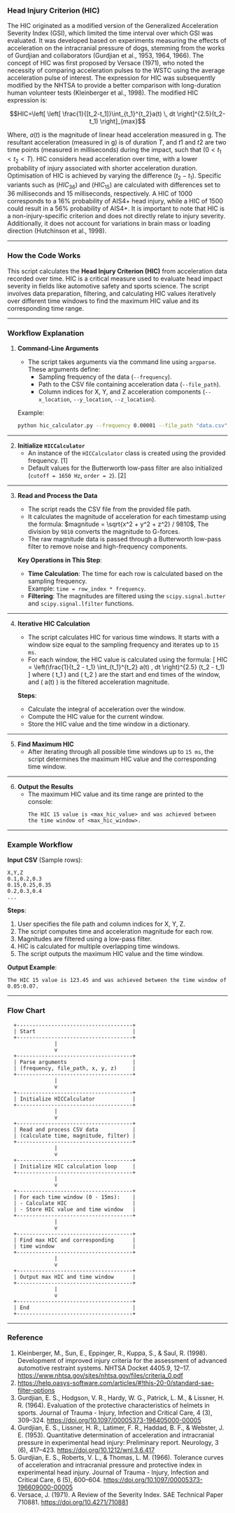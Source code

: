 ### Head Injury Criterion (HIC)

The HIC originated as a modified version of the Generalized Acceleration Severity Index (GSI), which limited the time interval over which GSI was evaluated. It was developed based on experiments measuring the effects of acceleration on the intracranial pressure of dogs, stemming from the works of Gurdjian and collaborators (Gurdjian et al., 1953, 1964, 1966). The concept of HIC was first proposed by Versace (1971), who noted the necessity of comparing acceleration pulses to the WSTC using the average acceleration pulse of interest. The expression for HIC was subsequently modified by the NHTSA to provide a better comparison with long-duration human volunteer tests (Kleinberger et al., 1998). The modified HIC expression is:

$$HIC=\left[ \left[ \frac{1}{[t_2-t_1]}\int_{t_1}^{t_2}a(t) \, dt \right]^{2.5}(t_2-t_1) \right]_{max}$$

Where, $a(t)$ is the magnitude of linear head acceleration measured in g. The resultant acceleration (measured in g) is of duration $T$, and $t1$ and $t2$ are two time points (measured in milliseconds) during the impact, such that $(0 < t_1 < t_2 < T)$. HIC considers head acceleration over time, with a lower probability of injury associated with shorter acceleration duration. Optimisation of HIC is achieved by varying the difference $(t_2-t_1)$. Specific variants such as $({HIC}_{36})$  and $({HIC}_{15})$ are calculated with differences set to 36 milliseconds and 15 milliseconds, respectively. A HIC of 1000 corresponds to a 16\% probability of AIS4+ head injury, while a HIC of 1500 could result in a 56% probability of AIS4+. It is important to note that HIC is a non-injury-specific criterion and does not directly relate to injury severity. Additionally, it does not account for variations in brain mass or loading direction (Hutchinson et al., 1998).

---

### How the Code Works

This script calculates the **Head Injury Criterion (HIC)** from acceleration data recorded over time. HIC is a critical measure used to evaluate head impact severity in fields like automotive safety and sports science. The script involves data preparation, filtering, and calculating HIC values iteratively over different time windows to find the maximum HIC value and its corresponding time range.

---

### Workflow Explanation

1. **Command-Line Arguments**  
   - The script takes arguments via the command line using `argparse`. These arguments define:
     - Sampling frequency of the data (`--frequency`).
     - Path to the CSV file containing acceleration data (`--file_path`).
     - Column indices for X, Y, and Z acceleration components (`--x_location`, `--y_location`, `--z_location`).

   Example:
   ```bash
   python hic_calculator.py --frequency 0.00001 --file_path "data.csv" --x_location 2 --y_location 3 --z_location 4
   ```

---

2. **Initialize `HICCalculator`**  
   - An instance of the `HICCalculator` class is created using the provided frequency. [1]
   - Default values for the Butterworth low-pass filter are also initialized (`cutoff = 1650 Hz`, `order = 2`). [2]

---

3. **Read and Process the Data**  
   - The script reads the CSV file from the provided file path.  
   - It calculates the magnitude of acceleration for each timestamp using the formula: $magnitude = \sqrt{x^2 + y^2 + z^2} / 9810$, The division by `9810` converts the magnitude to G-forces.  
   - The raw magnitude data is passed through a Butterworth low-pass filter to remove noise and high-frequency components.

   **Key Operations in This Step**:
   - **Time Calculation**: The time for each row is calculated based on the sampling frequency.  
     Example: `time = row_index * frequency`.
   - **Filtering**: The magnitudes are filtered using the `scipy.signal.butter` and `scipy.signal.lfilter` functions.

---

4. **Iterative HIC Calculation**  
   - The script calculates HIC for various time windows. It starts with a window size equal to the sampling frequency and iterates up to `15 ms`.  
   - For each window, the HIC value is calculated using the formula:
     \[
     HIC = \left(\frac{1}{t_2 - t_1} \int_{t_1}^{t_2} a(t) \, dt \right)^{2.5} (t_2 - t_1)
     \]
     where \( t_1 \) and \( t_2 \) are the start and end times of the window, and \( a(t) \) is the filtered acceleration magnitude.

   **Steps**:
   - Calculate the integral of acceleration over the window.
   - Compute the HIC value for the current window.
   - Store the HIC value and the time window in a dictionary.

---

5. **Find Maximum HIC**  
   - After iterating through all possible time windows up to `15 ms`, the script determines the maximum HIC value and the corresponding time window.

---

6. **Output the Results**  
   - The maximum HIC value and its time range are printed to the console:
     ```
     The HIC 15 value is <max_hic_value> and was achieved between the time window of <max_hic_window>.
     ```

---

### Example Workflow

**Input CSV** (Sample rows):
```csv
X,Y,Z
0.1,0.2,0.3
0.15,0.25,0.35
0.2,0.3,0.4
...
```

**Steps**:
1. User specifies the file path and column indices for X, Y, Z.  
2. The script computes time and acceleration magnitude for each row.
3. Magnitudes are filtered using a low-pass filter.
4. HIC is calculated for multiple overlapping time windows.
5. The script outputs the maximum HIC value and the time window.

**Output Example**:
```
The HIC 15 value is 123.45 and was achieved between the time window of 0.05:0.07.
```

---

### Flow Chart

```plaintext
  +-------------------------------------+
  | Start                               |
  +-------------------------------------+
               |
               v
  +-------------------------------------+
  | Parse arguments                     |
  | (frequency, file_path, x, y, z)     |
  +-------------------------------------+
               |
               v
  +-------------------------------------+
  | Initialize HICCalculator            |
  +-------------------------------------+
               |
               v
  +-------------------------------------+
  | Read and process CSV data           |
  | (calculate time, magnitude, filter) |
  +-------------------------------------+
               |
               v
  +-------------------------------------+
  | Initialize HIC calculation loop     |
  +-------------------------------------+
               |
               v
  +-------------------------------------+
  | For each time window (0 - 15ms):    |
  | - Calculate HIC                     |
  | - Store HIC value and time window   |
  +-------------------------------------+
               |
               v
  +-------------------------------------+
  | Find max HIC and corresponding      |
  | time window                         |
  +-------------------------------------+
               |
               v
  +-------------------------------------+
  | Output max HIC and time window      |
  +-------------------------------------+
               |
               v
  +-------------------------------------+
  | End                                 |
  +-------------------------------------+
```
---
### Reference
1. Kleinberger, M., Sun, E., Eppinger, R., Kuppa, S., & Saul, R. (1998). Development of improved injury criteria for the assessment of advanced automotive restraint systems. NHTSA Docket 4405.9, 12–17. https://www.nhtsa.gov/sites/nhtsa.gov/files/criteria_0.pdf
2. https://help.oasys-software.com/articles/#!this-20-0/standard-sae-filter-options
3. Gurdjian, E. S., Hodgson, V. R., Hardy, W. G., Patrick, L. M., & Lissner, H. R. (1964). Evaluation of the protective characteristics of helmets in sports. Journal of Trauma - Injury, Infection and Critical Care, 4 (3), 309–324. https://doi.org/10.1097/00005373-196405000-00005
4. Gurdjian, E. S., Lissner, H. R., Latimer, F. R., Haddad, B. F., & Webster, J. E. (1953). Quantitative determination of acceleration and intracranial pressure in experimental head injury: Preliminary report. Neurology, 3 (6), 417–423. https://doi.org/10.1212/wnl.3.6.417
5. Gurdjian, E. S., Roberts, V. L., & Thomas, L. M. (1966). Tolerance curves of acceleration and intracranial pressure and protective index in experimental head injury. Journal of Trauma - Injury, Infection and Critical Care, 6 (5), 600–604. https://doi.org/10.1097/00005373-196609000-00005
6. Versace, J. (1971). A Review of the Severity Index. SAE Technical Paper 710881. https://doi.org/10.4271/710881
